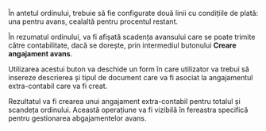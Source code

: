 În antetul ordinului, trebuie să fie configurate două linii cu condițiile de plată: una pentru avans, cealaltă pentru procentul restant.

În rezumatul ordinului, va fi afișată scadența avansului care se poate trimite către contabilitate, dacă se dorește, prin intermediul butonului **Creare angajament avans**.

Utilizarea acestui buton va deschide un form în care utilizator va trebui să insereze descrierea și tipul de document care va fi asociat la angajamentul extra-contabil care va fi creat.

Rezultatul va fi crearea unui angajament extra-contabil pentru totalul și scandeța ordinului. Această operațiune va fi vizibilă în fereastra specifică pentru gestionarea abgajamentelor avans.
